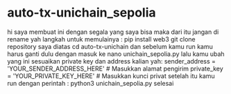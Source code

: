 # auto-tx-unichain_sepolia
hi saya membuat ini dengan segala yang saya bisa maka dari itu jangan di rename yah
langkah untuk memulainya :
pip install web3
git clone repository saya diatas
cd auto-tx-unichain
dan sebelum kamu run kamu harus ganti dulu dengan masuk ke nano unichain_sepolia.py
lalu kamu ubah yang ini sesuaikan private key dan address kalian yah:
sender_address = 'YOUR_SENDER_ADDRESS_HERE'  # Masukkan alamat pengirim
private_key = 'YOUR_PRIVATE_KEY_HERE'  # Masukkan kunci privat
setelah itu kamu run dengan perintah :  python3 unichain_sepolia.py
selesai 
